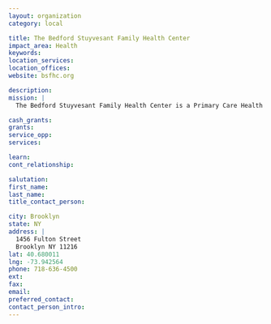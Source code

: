 ```yaml
---
layout: organization
category: local

title: The Bedford Stuyvesant Family Health Center
impact_area: Health
keywords: 
location_services: 
location_offices: 
website: bsfhc.org

description: 
mission: |
  The Bedford Stuyvesant Family Health Center is a Primary Care Health Facility, offering a broad range of integrative health care services, with an emphasis on prevention, education and critical support services. 

cash_grants: 
grants: 
service_opp: 
services: 

learn: 
cont_relationship: 

salutation: 
first_name: 
last_name: 
title_contact_person: 

city: Brooklyn
state: NY
address: |
  1456 Fulton Street  
  Brooklyn NY 11216
lat: 40.680011
lng: -73.942564
phone: 718-636-4500
ext: 
fax: 
email: 
preferred_contact: 
contact_person_intro: 
---
```

